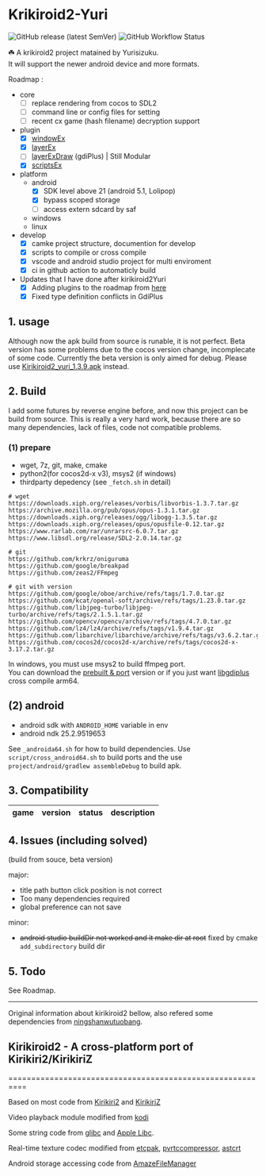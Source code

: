 # Krikiroid2-Yuri  

![GitHub release (latest SemVer)](https://img.shields.io/github/v/release/YuriSizuku/Kirikiroid2Yuri?color=green&label=krkr2yuri&style=flat-square7&logo=4chan)  ![GitHub Workflow Status](https://img.shields.io/github/actions/workflow/status/YuriSizuku/Kirikiroid2Yuri/build_android.yml?label=android%28aarch64%29&style=flat-square)

☘️ A krikiroid2 project matained by Yurisizuku.  
It will support the newer android device and more formats.

Roadmap :

- core
  - [ ] replace rendering from cocos to SDL2
  - [ ] command line or config files for setting
  - [ ] recent cx game (hash filename) decryption support
- plugin
  - [x] [windowEx](https://github.com/wamsoft/windowEx)
  - [x] [layerEx](https://github.com/wamsoft/layerEx)
  - [ ] [layerExDraw](https://github.com/wamsoft/layerExDraw) (gdiPlus) | Still Modular
  - [x] [scriptsEx](https://github.com/wamsoft/scriptsEx)
- platform
  - android
    - [x] SDK level above 21 (android 5.1, Lolipop)
    - [x] bypass scoped storage
    - [ ] access extern sdcard by saf
  - windows
  - linux
- develop  
  - [x] camke project structure, documention for develop
  - [x] scripts to compile or cross compile
  - [x] vscode and android studio project for multi enviroment
  - [x] ci in github action to automaticly build
        
- Updates that I have done after kirikiroid2Yuri
  - [x] Adding plugins to the roadmap from [here](https://github.com/2468785842/krkr2)
  - [x] Fixed type definition conflicts in GdiPlus

## 1. usage  

Although now the apk build from source is runable, it is not perfect. Beta version has some problems due to the cocos version change, incomplecate of some code. Currently the beta version is only aimed for debug. Please use [Kirikiroid2_yuri_1.3.9.apk](https://github.com/YuriSizuku/Kirikiroid2Yuri/releases/download/1.3.9_yuri/Kirikiroid2_yuri_1.3.9.apk) instead.  

## 2. Build  

I add some futures by reverse engine before, and now this project can be build from source.  This is really a very hard work, because there are so many dependencies, lack of files, code not compatible problems.  

### (1) prepare  

- wget, 7z, git, make, cmake  
- python2(for cocos2d-x v3), msys2 (if windows)  
- thirdparty depedency (see `_fetch.sh` in detail)  

``` shell
# wget 
https://downloads.xiph.org/releases/vorbis/libvorbis-1.3.7.tar.gz
https://archive.mozilla.org/pub/opus/opus-1.3.1.tar.gz
https://downloads.xiph.org/releases/ogg/libogg-1.3.5.tar.gz
https://downloads.xiph.org/releases/opus/opusfile-0.12.tar.gz
https://www.rarlab.com/rar/unrarsrc-6.0.7.tar.gz
https://www.libsdl.org/release/SDL2-2.0.14.tar.gz

# git
https://github.com/krkrz/oniguruma
https://github.com/google/breakpad
https://github.com/zeas2/FFmpeg

# git with version
https://github.com/google/oboe/archive/refs/tags/1.7.0.tar.gz
https://github.com/kcat/openal-soft/archive/refs/tags/1.23.0.tar.gz
https://github.com/libjpeg-turbo/libjpeg-turbo/archive/refs/tags/2.1.5.1.tar.gz
https://github.com/opencv/opencv/archive/refs/tags/4.7.0.tar.gz
https://github.com/lz4/lz4/archive/refs/tags/v1.9.4.tar.gz
https://github.com/libarchive/libarchive/archive/refs/tags/v3.6.2.tar.gz
https://github.com/cocos2d/cocos2d-x/archive/refs/tags/cocos2d-x-3.17.2.tar.gz
```

In windows, you must use msys2 to build ffmpeg port.  
You can download the [prebuilt & port](https://github.com/Walkedharmony/Kirikiroid2AVN/releases/tag/prebuilt) version or if you just want [libgdiplus](https://github.com/Walkedharmony/LibgdiplusARM64-Prebuilt) cross compile arm64. 

## (2) android  

- android sdk with `ANDROID_HOME` variable in env  
- android ndk 25.2.9519653  

See `_androida64.sh` for how to build dependencies.
Use `script/cross_android64.sh` to build ports and the use `project/android/gradlew assembleDebug` to build apk.

## 3. Compatibility  

|game|version|status|description|
|----|-------|------|-----------|

## 4. Issues (including solved)

(build from souce, beta version)  

major:  

- title path button click position is not correct
- Too many dependencies required
- global preference can not save

minor:  

- ~~android studio buildDir not worked and it make dir at root~~ fixed by cmake `add_subdirectory` build dir

## 5. Todo

See Roadmap.  
___
Original information about kirikiroid2 bellow, also refered some dependencies from [ningshanwutuobang](https://github.com/ningshanwutuobang/Kirikiroid2).  

## Kirikiroid2 - A cross-platform port of Kirikiri2/KirikiriZ  

==========================================================

Based on most code from [Kirikiri2](http://kikyou.info/tvp/) and [KirikiriZ](https://github.com/krkrz/krkrz)

Video playback module modified from [kodi](https://github.com/xbmc/xbmc)

Some string code from [glibc](https://www.gnu.org/s/libc) and [Apple Libc](https://opensource.apple.com/source/Libc).

Real-time texture codec modified from [etcpak](https://bitbucket.org/wolfpld/etcpak.git), [pvrtccompressor](https://bitbucket.org/jthlim/pvrtccompressor), [astcrt](https://github.com/daoo/astcrt)

Android storage accessing code from [AmazeFileManager](https://github.com/arpitkh96/AmazeFileManager)
